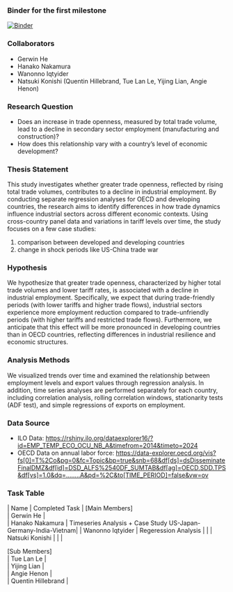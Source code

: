 ### Binder for the first milestone
[![Binder](https://mybinder.org/badge_logo.svg)](https://mybinder.org/v2/gh/Gericko/graspp-25S-trade/HEAD?urlpath=%2Fdoc%2Ftree%2Fnotebooks%2Fmilestone_1.ipynb)


### Collaborators
- Gerwin He 
- Hanako Nakamura
- Wanonno Iqtyider
- Natsuki Konishi
(Quentin Hillebrand, Tue Lan Le, Yijing Lian, Angie Henon) 

### Research Question
- Does an increase in trade openness, measured by total trade volume, lead to a decline in secondary sector employment (manufacturing and construction)?
- How does this relationship vary with a country’s level of economic development?

### Thesis Statement
This study investigates whether greater trade openness, reflected by rising total trade volumes, contributes to a decline in industrial employment. By conducting separate regression analyses for OECD and developing countries, the research aims to identify differences in how trade dynamics influence industrial sectors across different economic contexts. Using cross-country panel data and variations in tariff levels over time, the study focuses on a few case studies:
1. comparison between developed and developing countries
2. change in shock periods like US-China trade war

### Hypothesis
We hypothesize that greater trade openness, characterized by higher total trade volumes and lower tariff rates, is associated with a decline in industrial employment. Specifically, we expect that during trade-friendly periods (with lower tariffs and higher trade flows), industrial sectors experience more employment reduction compared to trade-unfriendly periods (with higher tariffs and restricted trade flows). Furthermore, we anticipate that this effect will be more pronounced in developing countries than in OECD countries, reflecting differences in industrial resilience and economic structures.

### Analysis Methods 
We visualized trends over time and examined the relationship between employment levels and export values through regression analysis. In addition, time series analyses are performed separately for each country, including correlation analysis, rolling correlation windows, stationarity tests (ADF test), and simple regressions of exports on employment.

### Data Source
- ILO Data: https://rshiny.ilo.org/dataexplorer16/?id=EMP_TEMP_ECO_OCU_NB_A&timefrom=2014&timeto=2024
- OECD Data on annual labor force: https://data-explorer.oecd.org/vis?fs[0]=T%2Co&pg=0&fc=Topic&bp=true&snb=68&df[ds]=dsDisseminateFinalDMZ&df[id]=DSD_ALFS%2540DF_SUMTAB&df[ag]=OECD.SDD.TPS&df[vs]=1.0&dq=........A&pd=%2C&to[TIME_PERIOD]=false&vw=ov

### Task Table
| Name               | Completed Task |
[Main Members]       
| Gerwin He          |                                   
| Hanako Nakamura    | Timeseries Analysis + Case Study US-Japan-Germany-India-Vietnam|
| Wanonno Iqtyider   | Regeression Analysis                                 |                     |
| Natsuki Konishi    |                                  |                     |

[Sub Members]  
| Tue Lan Le         |                             
| Yijing Lian        |                      
| Angie Henon        |                                  
| Quentin Hillebrand |                                 